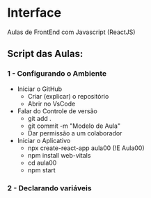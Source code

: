 # Interface
Aulas de FrontEnd com Javascript (ReactJS)

## Script das Aulas:
### 1 - Configurando o Ambiente
- Iniciar o GitHub
  - Criar (explicar) o repositório
  - Abrir no VsCode
- Falar do Controle de versão
  - git add .
  - git commit -m "Modelo de Aula"
  - Dar permissão a um colaborador
- Iniciar o Aplicativo
  - npx create-react-app aula00 (!E Aula00)
  - npm install web-vitals
  - cd aula00
  - npm start

### 2 - Declarando variáveis


